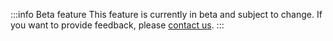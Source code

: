 :::info Beta feature
This feature is currently in beta and subject to change. If you want to provide feedback, please [contact us](mailto:metadata@dbtlabs.com).
:::
